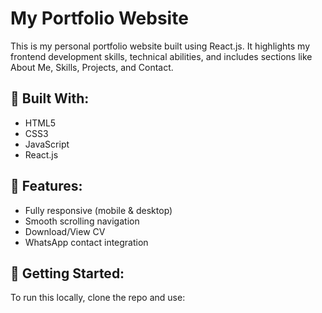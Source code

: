 # My Portfolio Website

This is my personal portfolio website built using React.js. It highlights my frontend development skills, technical abilities, and includes sections like About Me, Skills, Projects, and Contact.

## 🔧 Built With:
- HTML5
- CSS3
- JavaScript
- React.js

## 📱 Features:
- Fully responsive (mobile & desktop)
- Smooth scrolling navigation
- Download/View CV
- WhatsApp contact integration

## 🚀 Getting Started:
To run this locally, clone the repo and use:
